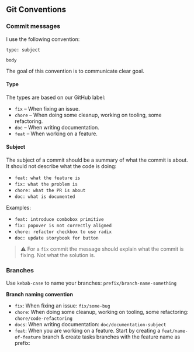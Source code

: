 ## Git Conventions

### Commit messages

I use the following convention:

```
type: subject

body
```

The goal of this convention is to communicate clear goal.

#### Type

The types are based on our GitHub label:

- `fix` – When fixing an issue.
- `chore` – When doing some cleanup, working on tooling, some refactoring.
- `doc` – When writing documentation.
- `feat` – When working on a feature.

#### Subject

The subject of a commit should be a summary of what the commit is about. It should not describe what the code is doing:

- `feat: what the feature is`
- `fix: what the problem is`
- `chore: what the PR is about`
- `doc: what is documented`

Examples:

- `feat: introduce combobox primitive`
- `fix: popover is not correctly aligned`
- `chore: refactor checkbox to use radix`
- `doc: update storybook for button`

> ⚠️ For a `fix` commit the message should explain what the commit is fixing. Not what the solution is.

### Branches

Use `kebab-case` to name your branches: `prefix/branch-name-something`

**Branch naming convention**

- `fix`: When fixing an issue: `fix/some-bug`
- `chore`: When doing some cleanup, working on tooling, some refactoring: `chore/code-refactoring`
- `docs`: When writing documentation: `doc/documentation-subject`
- `feat`: When you are working on a feature. Start by creating a `feat/name-of-feature` branch & create tasks branches with the feature name as prefix:
